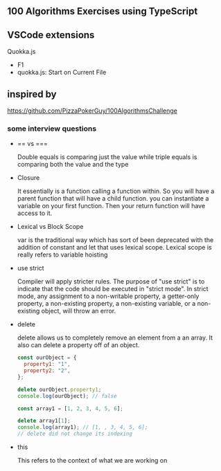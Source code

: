 ## 100 Algorithms Exercises using TypeScript

## VSCode extensions

Quokka.js

- F1
- quokka.js: Start on Current File

## inspired by

https://github.com/PizzaPokerGuy/100AlgorithmsChallenge

### some interview questions

- == vs ===

  Double equals is comparing just the value while
  triple equals is comparing both the value and the type

- Closure

  It essentially is a function calling a function within.
  So you will have a parent function that will have a child function.
  you can instantiate a variable on your first function.
  Then your return function will have access to it.

- Lexical vs Block Scope

  var is the traditional way which has sort of been deprecated with the addition of constant and let
  that uses lexical scope. Lexical scope is really refers to variable hoisting

- use strict

  Compiler will apply stricter rules.
  The purpose of "use strict" is to indicate that the code should be executed in "strict mode".
  In strict mode, any assignment to a non-writable property, a getter-only property,
  a non-existing property, a non-existing variable, or a non-existing object, will throw an error.

- delete

  delete allows us to completely remove an element from a an array.
  It also can delete a property off of an object.

  ```js
  const ourObject = {
    property1: "1",
    property2: "2",
  };

  delete ourObject.property1;
  console.log(ourObject); // false

  const array1 = [1, 2, 3, 4, 5, 6];

  delete array1[1];
  console.log(array1); // [1, , 3, 4, 5, 6];
  // delete did not change its indexing
  ```

- this

  This refers to the context of what we are working on
